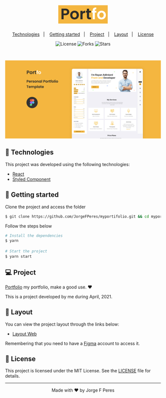 <h1 align="center">
    <img alt="Portfolio" src=".gitpub/logoP.png" width="160px">
</h1>

<p align="center">
  <a href="#-technologies">Technologies</a>&nbsp;&nbsp;&nbsp;|&nbsp;&nbsp;&nbsp;
  <a href="#-layout">Getting started</a>&nbsp;&nbsp;&nbsp;|&nbsp;&nbsp;&nbsp;
  <a href="#-project">Project</a>&nbsp;&nbsp;&nbsp;|&nbsp;&nbsp;&nbsp;
  <a href="#-layout">Layout</a>&nbsp;&nbsp;&nbsp;|&nbsp;&nbsp;&nbsp;
  <a href="#-license">License</a>
</p>

<p align="center">
  <img  src="https://img.shields.io/static/v1?label=license&message=MIT&color=5965E0&labelColor=121214" alt="License">
  
  <img src="https://img.shields.io/github/forks/JorgeFPeres/myportifolio?label=forks&message=MIT&color=5965E0&labelColor=ffb400" alt="Forks">

  <img src="https://img.shields.io/github/stars/JorgeFPeres/myportifolio?label=stars&message=MIT&color=5965E0&labelColor=ffb400" alt="Stars">
</p>

<br>

<p align="center">
  <img alt="Portfolio" src=".gitpub/Projeto.png">
</p>

## 🧪 Technologies

This project was developed using the following technologies:

- [React](https://reactjs.org)
- [Styled Component](https://styled-components.com/)

## 🚀 Getting started

Clone the project and access the folder

```bash
$ git clone https://github.com/JorgeFPeres/myportifolio.git && cd myportifolio
```

Follow the steps below

```bash
# Install the dependencies
$ yarn

# Start the project
$ yarn start
```

## 💻 Project

[Portfolio](https://portfo-project-git-main-ojjomedia.vercel.app/) my portfolio, make a good use. ❤️

This is a project developed by me during April, 2021.

## 🔖 Layout

You can view the project layout through the links below:

- [Layout Web](https://www.figma.com/community/file/966954657029620690)

Remembering that you need to have a [Figma](http://figma.com/) account to access it.

## 📝 License

This project is licensed under the MIT License. See the [LICENSE](LICENSE.md) file for details.

---

<p align="center">Made with ❤️ by Jorge F Peres</p>

